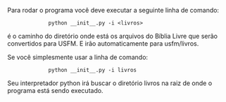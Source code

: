 Para rodar o programa você deve executar a seguinte linha de comando:

                 python __init__.py -i <livros>

<livros> é o caminho do diretório onde está os arquivos do Bíblia Livre que
serão convertidos para USFM. E irão automaticamente para usfm/livros.

Se você simplesmente usar a linha de comando:

                 python __init__.py -i livros

Seu interpretador python irá buscar o diretório livros na raiz de onde o
programa está sendo executado.
